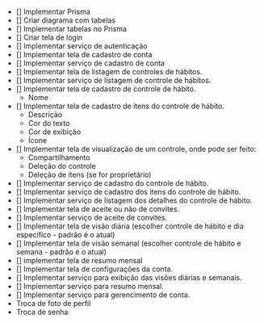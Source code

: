 - [] Implementar Prisma
- [] Criar diagrama com tabelas
- [] Implementar tabelas no Prisma
- [] Criar tela de login
- [] Implementar serviço de autenticação
- [] Implementar tela de cadastro de conta
- [] Implementar serviço de cadastro de conta
- [] Implementar tela de listagem de controles de hábitos.
- [] Implementar serviço de listagem de controle de hábitos.
- [] Implementar tela de cadastro de controle de hábito.
  - Nome
- [] Implementar tela de cadastro de itens do controle de hábito.
  - Descrição
  - Cor do texto
  - Cor de exibição
  - Ícone
- [] Implementar tela de visualização de um controle, onde pode ser feito:
  - Compartilhamento
  - Deleção do controle
  - Deleção de itens (se for proprietário)
- [] Implementar serviço de cadastro do controle de hábito.
- [] Implementar serviço de cadastro dos itens do controle de hábito.
- [] Implementar serviço de listagem dos detalhes do controle de hábito.
- [] Implementar tela de aceite ou não de convites.
- [] Implementar serviço de aceite de convites.
- [] Implementar tela de visão diária (escolher controle de hábito e dia específico - padrão é o atual)
- [] Implementar tela de visão semanal (escolher controle de hábito e semana - padrão é o atual)
- [] implementar tela de resumo mensal
- [] Implementar tela de configurações da conta.
- [] Implementar serviço para exibição das visões diárias e semanais.
- [] Implementar serviço para resumo mensal.
- [] Implementar serviço para gerencimento de conta.
- Troca de foto de perfil
- Troca de senha

